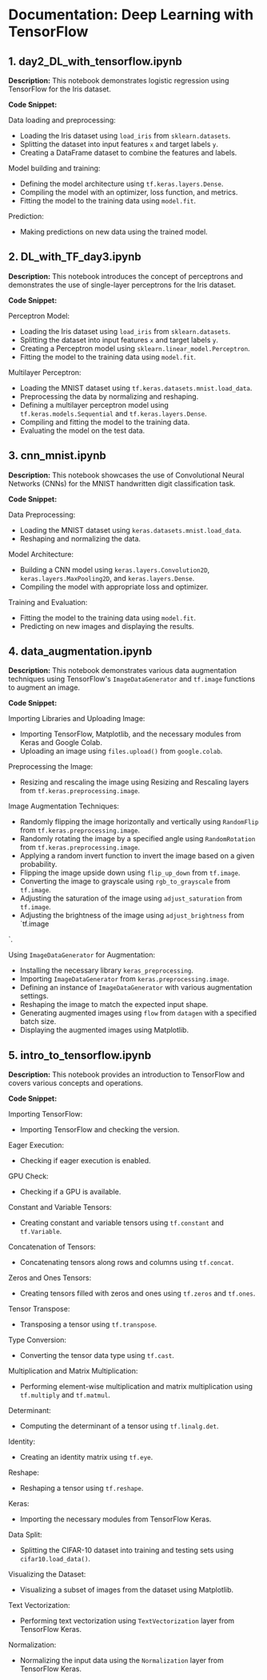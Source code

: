 
# Documentation: Deep Learning with TensorFlow

## 1. day2_DL_with_tensorflow.ipynb

**Description:** This notebook demonstrates logistic regression using TensorFlow for the Iris dataset.

**Code Snippet:**

Data loading and preprocessing:
- Loading the Iris dataset using `load_iris` from `sklearn.datasets`.
- Splitting the dataset into input features `x` and target labels `y`.
- Creating a DataFrame dataset to combine the features and labels.

Model building and training:
- Defining the model architecture using `tf.keras.layers.Dense`.
- Compiling the model with an optimizer, loss function, and metrics.
- Fitting the model to the training data using `model.fit`.

Prediction:
- Making predictions on new data using the trained model.

## 2. DL_with_TF_day3.ipynb

**Description:** This notebook introduces the concept of perceptrons and demonstrates the use of single-layer perceptrons for the Iris dataset.

**Code Snippet:**

Perceptron Model:
- Loading the Iris dataset using `load_iris` from `sklearn.datasets`.
- Splitting the dataset into input features `x` and target labels `y`.
- Creating a Perceptron model using `sklearn.linear_model.Perceptron`.
- Fitting the model to the training data using `model.fit`.

Multilayer Perceptron:
- Loading the MNIST dataset using `tf.keras.datasets.mnist.load_data`.
- Preprocessing the data by normalizing and reshaping.
- Defining a multilayer perceptron model using `tf.keras.models.Sequential` and `tf.keras.layers.Dense`.
- Compiling and fitting the model to the training data.
- Evaluating the model on the test data.

## 3. cnn_mnist.ipynb

**Description:** This notebook showcases the use of Convolutional Neural Networks (CNNs) for the MNIST handwritten digit classification task.

**Code Snippet:**

Data Preprocessing:
- Loading the MNIST dataset using `keras.datasets.mnist.load_data`.
- Reshaping and normalizing the data.

Model Architecture:
- Building a CNN model using `keras.layers.Convolution2D`, `keras.layers.MaxPooling2D`, and `keras.layers.Dense`.
- Compiling the model with appropriate loss and optimizer.

Training and Evaluation:
- Fitting the model to the training data using `model.fit`.
- Predicting on new images and displaying the results.

## 4. data_augmentation.ipynb

**Description:** This notebook demonstrates various data augmentation techniques using TensorFlow's `ImageDataGenerator` and `tf.image` functions to augment an image.

**Code Snippet:**

Importing Libraries and Uploading Image:
- Importing TensorFlow, Matplotlib, and the necessary modules from Keras and Google Colab.
- Uploading an image using `files.upload()` from `google.colab`.

Preprocessing the Image:
- Resizing and rescaling the image using Resizing and Rescaling layers from `tf.keras.preprocessing.image`.

Image Augmentation Techniques:
- Randomly flipping the image horizontally and vertically using `RandomFlip` from `tf.keras.preprocessing.image`.
- Randomly rotating the image by a specified angle using `RandomRotation` from `tf.keras.preprocessing.image`.
- Applying a random invert function to invert the image based on a given probability.
- Flipping the image upside down using `flip_up_down` from `tf.image`.
- Converting the image to grayscale using `rgb_to_grayscale` from `tf.image`.
- Adjusting the saturation of the image using `adjust_saturation` from `tf.image`.
- Adjusting the brightness of the image using `adjust_brightness` from `tf.image

`.

Using `ImageDataGenerator` for Augmentation:
- Installing the necessary library `keras_preprocessing`.
- Importing `ImageDataGenerator` from `keras.preprocessing.image`.
- Defining an instance of `ImageDataGenerator` with various augmentation settings.
- Reshaping the image to match the expected input shape.
- Generating augmented images using `flow` from `datagen` with a specified batch size.
- Displaying the augmented images using Matplotlib.

## 5. intro_to_tensorflow.ipynb

**Description:** This notebook provides an introduction to TensorFlow and covers various concepts and operations.

**Code Snippet:**

Importing TensorFlow:
- Importing TensorFlow and checking the version.

Eager Execution:
- Checking if eager execution is enabled.

GPU Check:
- Checking if a GPU is available.

Constant and Variable Tensors:
- Creating constant and variable tensors using `tf.constant` and `tf.Variable`.

Concatenation of Tensors:
- Concatenating tensors along rows and columns using `tf.concat`.

Zeros and Ones Tensors:
- Creating tensors filled with zeros and ones using `tf.zeros` and `tf.ones`.

Tensor Transpose:
- Transposing a tensor using `tf.transpose`.

Type Conversion:
- Converting the tensor data type using `tf.cast`.

Multiplication and Matrix Multiplication:
- Performing element-wise multiplication and matrix multiplication using `tf.multiply` and `tf.matmul`.

Determinant:
- Computing the determinant of a tensor using `tf.linalg.det`.

Identity:
- Creating an identity matrix using `tf.eye`.

Reshape:
- Reshaping a tensor using `tf.reshape`.

Keras:
- Importing the necessary modules from TensorFlow Keras.

Data Split:
- Splitting the CIFAR-10 dataset into training and testing sets using `cifar10.load_data()`.

Visualizing the Dataset:
- Visualizing a subset of images from the dataset using Matplotlib.

Text Vectorization:
- Performing text vectorization using `TextVectorization` layer from TensorFlow Keras.

Normalization:
- Normalizing the input data using the `Normalization` layer from TensorFlow Keras.